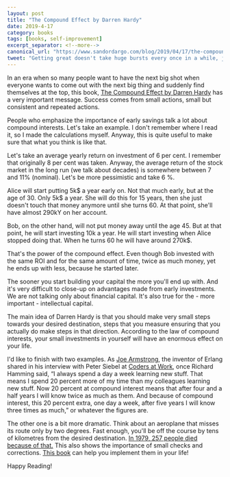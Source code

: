 ```yaml
---
layout: post
title: "The Compound Effect by Darren Hardy"
date: 2019-4-17
category: books
tags: [books, self-improvement]
excerpt_separator: <!--more-->
canonical_url: "https://www.sandordargo.com/blog/2019/04/17/the-compound-effect"
tweet: "Getting great doesn't take huge bursts every once in a while, just smaller efforts, but every day in a consistent way. The effects will soon compound!"
---
```

In an era when so many people want to have the next big shot when everyone wants to come out with the next big thing and suddenly find themselves at the top, this book, [The Compound Effect by Darren Hardy](https://amzn.to/2SkehqZ) has a very important message. Success comes from small actions, small but consistent and repeated actions.
<!--more-->

People who emphasize the importance of early savings talk a lot about compound interests. Let's take an example. I don't remember where I read it, so I made the calculations myself. Anyway, this is quite useful to make sure that what you think is like that.

Let's take an average yearly return on investment of 6 per cent. I remember that originally 8 per cent was taken. Anyway, the average return of the stock market in the long run (we talk about decades) is somewhere between 7 and 11% (nominal). Let's be more pessimistic and take 6 %.

Alice will start putting 5k$ a year early on. Not that much early, but at the age of 30. Only 5k$ a year. She will do this for 15 years, then she just doesn't touch that money anymore until she turns 60. At that point, she'll have almost 290kY on her account.

Bob, on the other hand, will not put money away until the age 45. But at that point, he will start investing 10k a year. He will start investing when Alice stopped doing that. When he turns 60 he will have around 270k$.

That's the power of the compound effect. Even though Bob invested with the same ROI and for the same amount of time, twice as much money, yet he ends up with less, because he started later.

The sooner you start building your capital the more you'll end up with. And it's very difficult to close-up on advantages made from early investments. We are not talking only about financial capital. It's also true for the - more important - intellectual capital.

The main idea of Darren Hardy is that you should make very small steps towards your desired destination, steps that you measure ensuring that you actually do make steps in that direction. According to the law of compound interests, your small investments in yourself will have an enormous effect on your life.

I'd like to finish with two examples. As [Joe Armstrong](http://sandordargo.com/blog/2017/11/03/coders-at-work-joe-armstrong), the inventor of Erlang shared in his interview with Peter Siebel at [Coders at Work](https://amzn.to/2InD1NV), once Richard Hamming said, “I always spend a day a week learning new stuff. That means I spend 20 percent more of my time than my colleagues learning new stuff. Now 20 percent at compound interest means that after four and a half years I will know twice as much as them. And because of compound interest, this 20 percent extra, one day a week, after five years I will know three times as much,” or whatever the figures are. 

The other one is a bit more dramatic. Think about an aeroplane that misses its route only by two degrees. Fast enough, you'll be off the course by tens of kilometres from the desired destination. [In 1979, 257 people died because of that.](https://en.wikipedia.org/wiki/Air_New_Zealand_Flight_901) This also shows the importance of small checks and corrections. [This book](https://amzn.to/2SkehqZ) can help you implement them in your life!

Happy Reading!